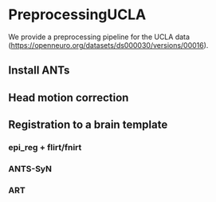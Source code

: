# PreprocessingUCLA  
We provide a preprocessing pipeline for the UCLA data (https://openneuro.org/datasets/ds000030/versions/00016).

## Install ANTs


## Head motion correction

## Registration to a brain template  

### epi_reg + flirt/fnirt

### ANTS-SyN

### ART
